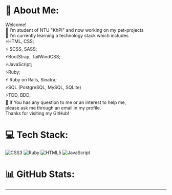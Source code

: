 # 💫 About Me:
Welcome!<br>🔭 I’m student of NTU "KhPI" and now working on my pet-projects<br>🌱 I’m currently learning  a technology stack which includes<br>        ⚡HTML, CSS;<br>        ⚡ SCSS, SASS;<br>        ⚡BootStrap, TailWindCSS;<br>        ⚡JavaScript;<br>               ⚡Ruby;<br>        ⚡ Ruby on Rails, Sinatra;<br>        ⚡SQL (PostgreSQL, MySQL, SQLite)<br>               ⚡TDD, BDD;<br>💬 If You has any question to me or an interest to help me,<br>      please ask me through an email in my profile.<br>Thanks for visiting my GitHub!


# 💻 Tech Stack:
![CSS3](https://img.shields.io/badge/css3-%231572B6.svg?style=for-the-badge&logo=css3&logoColor=white)
![Ruby](https://img.shields.io/badge/ruby-%23CC342D.svg?style=for-the-badge&logo=ruby&logoColor=white)
![HTML5](https://img.shields.io/badge/html5-%23E34F26.svg?style=for-the-badge&logo=html5&logoColor=white) 
![JavaScript](https://img.shields.io/badge/javascript-%23323330.svg?style=for-the-badge&logo=javascript&logoColor=%23F7DF1E) 


# 📊 GitHub Stats:


---
